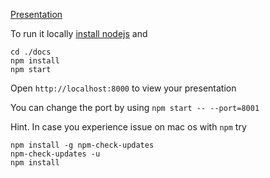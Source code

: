 [Presentation](https://biscout24.github.io/ltk-props-testing/)

To run it locally [install nodejs](http://nodejs.org/) and  
```shell script
cd ./docs
npm install
npm start
```

Open `http://localhost:8000` to view your presentation

You can change the port by using `npm start -- --port=8001`

Hint. In case you experience issue on mac os with `npm` try
```shell script
npm install -g npm-check-updates
npm-check-updates -u
npm install
```